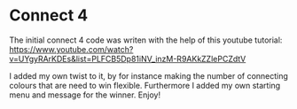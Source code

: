 # Connect 4
The initial connect 4 code was writen with the help of this youtube tutorial:
https://www.youtube.com/watch?v=UYgyRArKDEs&list=PLFCB5Dp81iNV_inzM-R9AKkZZlePCZdtV

I added my own twist to it, by for instance making the number of connecting colours that are need to win flexible.
Furthermore I added my own starting menu and message for the winner.
Enjoy!